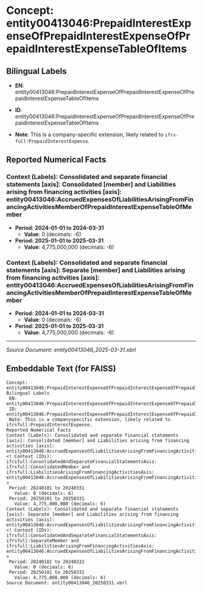 # Concept: entity00413046:PrepaidInterestExpenseOfPrepaidInterestExpenseOfPrepaidInterestExpenseTableOfItems

## Bilingual Labels
- **EN**: entity00413046:PrepaidInterestExpenseOfPrepaidInterestExpenseOfPrepaidInterestExpenseTableOfItems

- **ID**: entity00413046:PrepaidInterestExpenseOfPrepaidInterestExpenseOfPrepaidInterestExpenseTableOfItems
- **Note**: This is a company-specific extension, likely related to `ifrs-full:PrepaidInterestExpense`.

## Reported Numerical Facts

### **Context (Labels): Consolidated and separate financial statements [axis]: Consolidated [member] and Liabilities arising from financing activities [axis]: entity00413046:AccruedExpensesOfLiabilitiesArisingFromFinancingActivitiesMemberOfPrepaidInterestExpenseTableOfMember**
<!-- Context (IDs): ifrs-full:ConsolidatedAndSeparateFinancialStatementsAxis: ifrs-full:ConsolidatedMember and ifrs-full:LiabilitiesArisingFromFinancingActivitiesAxis: entity00413046:AccruedExpensesOfLiabilitiesArisingFromFinancingActivitiesMemberOfPrepaidInterestExpenseTableOfMember -->
- **Period: 2024-01-01 to 2024-03-31**
  - **Value**: 0 (decimals: -6)
- **Period: 2025-01-01 to 2025-03-31**
  - **Value**: 4,775,000,000 (decimals: -6)

### **Context (Labels): Consolidated and separate financial statements [axis]: Separate [member] and Liabilities arising from financing activities [axis]: entity00413046:AccruedExpensesOfLiabilitiesArisingFromFinancingActivitiesMemberOfPrepaidInterestExpenseTableOfMember**
<!-- Context (IDs): ifrs-full:ConsolidatedAndSeparateFinancialStatementsAxis: ifrs-full:SeparateMember and ifrs-full:LiabilitiesArisingFromFinancingActivitiesAxis: entity00413046:AccruedExpensesOfLiabilitiesArisingFromFinancingActivitiesMemberOfPrepaidInterestExpenseTableOfMember -->
- **Period: 2024-01-01 to 2024-03-31**
  - **Value**: 0 (decimals: -6)
- **Period: 2025-01-01 to 2025-03-31**
  - **Value**: 4,775,000,000 (decimals: -6)

---
*Source Document: entity00413046_2025-03-31.xbrl*
## Embeddable Text (for FAISS)
```text
Concept: entity00413046:PrepaidInterestExpenseOfPrepaidInterestExpenseOfPrepaidInterestExpenseTableOfItems
Bilingual Labels
 EN: entity00413046:PrepaidInterestExpenseOfPrepaidInterestExpenseOfPrepaidInterestExpenseTableOfItems
 ID: entity00413046:PrepaidInterestExpenseOfPrepaidInterestExpenseOfPrepaidInterestExpenseTableOfItems
 Note: This is a companyspecific extension, likely related to ifrsfull:PrepaidInterestExpense.
Reported Numerical Facts
Context (Labels): Consolidated and separate financial statements [axis]: Consolidated [member] and Liabilities arising from financing activities [axis]: entity00413046:AccruedExpensesOfLiabilitiesArisingFromFinancingActivitiesMemberOfPrepaidInterestExpenseTableOfMember
<! Context (IDs): ifrsfull:ConsolidatedAndSeparateFinancialStatementsAxis: ifrsfull:ConsolidatedMember and ifrsfull:LiabilitiesArisingFromFinancingActivitiesAxis: entity00413046:AccruedExpensesOfLiabilitiesArisingFromFinancingActivitiesMemberOfPrepaidInterestExpenseTableOfMember >
 Period: 20240101 to 20240331
   Value: 0 (decimals: 6)
 Period: 20250101 to 20250331
   Value: 4,775,000,000 (decimals: 6)
Context (Labels): Consolidated and separate financial statements [axis]: Separate [member] and Liabilities arising from financing activities [axis]: entity00413046:AccruedExpensesOfLiabilitiesArisingFromFinancingActivitiesMemberOfPrepaidInterestExpenseTableOfMember
<! Context (IDs): ifrsfull:ConsolidatedAndSeparateFinancialStatementsAxis: ifrsfull:SeparateMember and ifrsfull:LiabilitiesArisingFromFinancingActivitiesAxis: entity00413046:AccruedExpensesOfLiabilitiesArisingFromFinancingActivitiesMemberOfPrepaidInterestExpenseTableOfMember >
 Period: 20240101 to 20240331
   Value: 0 (decimals: 6)
 Period: 20250101 to 20250331
   Value: 4,775,000,000 (decimals: 6)
Source Document: entity00413046_20250331.xbrl
```